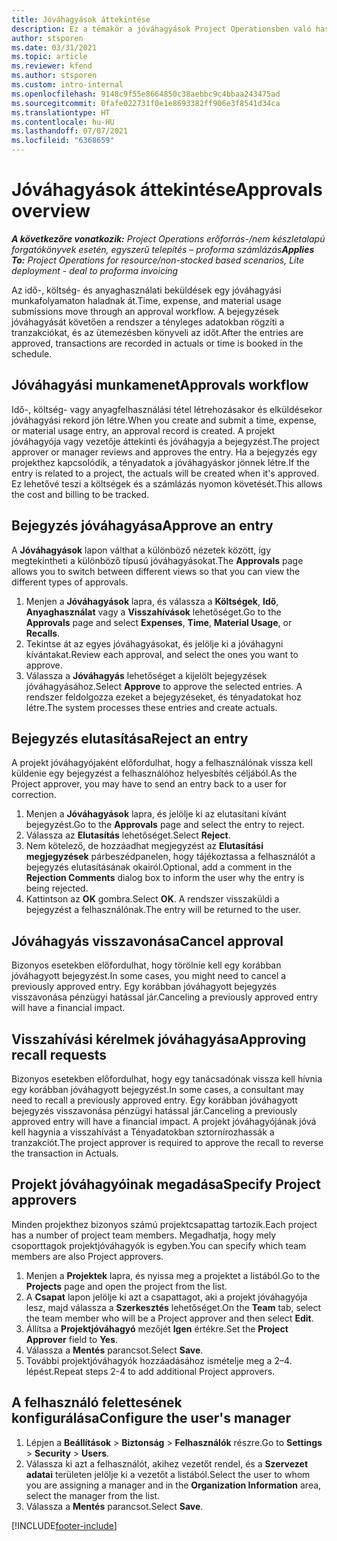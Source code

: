 ```yaml
---
title: Jóváhagyások áttekintése
description: Ez a témakör a jóváhagyások Project Operationsben való használatáról nyújt tájékoztatást.
author: stsporen
ms.date: 03/31/2021
ms.topic: article
ms.reviewer: kfend
ms.author: stsporen
ms.custom: intro-internal
ms.openlocfilehash: 9148c9f55e8664850c38aebbc9c4bbaa243475ad
ms.sourcegitcommit: 0fafe022731f0e1e8693382ff906e3f8541d34ca
ms.translationtype: HT
ms.contentlocale: hu-HU
ms.lasthandoff: 07/07/2021
ms.locfileid: "6368659"
---
```

# <a name="approvals-overview"></a><span data-ttu-id="e7204-103">Jóváhagyások áttekintése</span><span class="sxs-lookup"><span data-stu-id="e7204-103">Approvals overview</span></span>

<span data-ttu-id="e7204-104">_**A következőre vonatkozik:** Project Operations erőforrás-/nem készletalapú forgatókönyvek esetén, egyszerű telepítés – proforma számlázás_</span><span class="sxs-lookup"><span data-stu-id="e7204-104">_**Applies To:** Project Operations for resource/non-stocked based scenarios, Lite deployment - deal to proforma invoicing_</span></span>

<span data-ttu-id="e7204-105">Az idő-, költség- és anyaghasználati beküldések egy jóváhagyási munkafolyamaton haladnak át.</span><span class="sxs-lookup"><span data-stu-id="e7204-105">Time, expense, and material usage submissions move through an approval workflow.</span></span> <span data-ttu-id="e7204-106">A bejegyzések jóváhagyását követően a rendszer a tényleges adatokban rögzíti a tranzakciókat, és az ütemezésben könyveli az időt.</span><span class="sxs-lookup"><span data-stu-id="e7204-106">After the entries are approved, transactions are recorded in actuals or time is booked in the schedule.</span></span>

## <a name="approvals-workflow"></a><span data-ttu-id="e7204-107">Jóváhagyási munkamenet</span><span class="sxs-lookup"><span data-stu-id="e7204-107">Approvals workflow</span></span>
<span data-ttu-id="e7204-108">Idő-, költség- vagy anyagfelhasználási tétel létrehozásakor és elküldésekor jóváhagyási rekord jön létre.</span><span class="sxs-lookup"><span data-stu-id="e7204-108">When you create and submit a time, expense, or material usage entry, an approval record is created.</span></span> <span data-ttu-id="e7204-109">A projekt jóváhagyója vagy vezetője áttekinti és jóváhagyja a bejegyzést.</span><span class="sxs-lookup"><span data-stu-id="e7204-109">The project approver or manager reviews and approves the entry.</span></span> <span data-ttu-id="e7204-110">Ha a bejegyzés egy projekthez kapcsolódik, a tényadatok a jóváhagyáskor jönnek létre.</span><span class="sxs-lookup"><span data-stu-id="e7204-110">If the entry is related to a project, the actuals will be created when it's approved.</span></span> <span data-ttu-id="e7204-111">Ez lehetővé teszi a költségek és a számlázás nyomon követését.</span><span class="sxs-lookup"><span data-stu-id="e7204-111">This allows the cost and billing to be tracked.</span></span>

## <a name="approve-an-entry"></a><span data-ttu-id="e7204-112">Bejegyzés jóváhagyása</span><span class="sxs-lookup"><span data-stu-id="e7204-112">Approve an entry</span></span>
<span data-ttu-id="e7204-113">A **Jóváhagyások** lapon válthat a különböző nézetek között, így megtekintheti a különböző típusú jóváhagyásokat.</span><span class="sxs-lookup"><span data-stu-id="e7204-113">The **Approvals** page allows you to switch between different views so that you can view the different types of approvals.</span></span>
  
1. <span data-ttu-id="e7204-114">Menjen a **Jóváhagyások** lapra, és válassza a **Költségek**, **Idő**, **Anyaghasználat** vagy a **Visszahívások** lehetőséget.</span><span class="sxs-lookup"><span data-stu-id="e7204-114">Go to the **Approvals** page and select **Expenses**, **Time**, **Material Usage**, or **Recalls**.</span></span>
2. <span data-ttu-id="e7204-115">Tekintse át az egyes jóváhagyásokat, és jelölje ki a jóváhagyni kívántakat.</span><span class="sxs-lookup"><span data-stu-id="e7204-115">Review each approval, and select the ones you want to approve.</span></span>
3. <span data-ttu-id="e7204-116">Válassza a **Jóváhagyás** lehetőséget a kijelölt bejegyzések jóváhagyásához.</span><span class="sxs-lookup"><span data-stu-id="e7204-116">Select **Approve** to approve the selected entries.</span></span>
<span data-ttu-id="e7204-117">A rendszer feldolgozza ezeket a bejegyzéseket, és tényadatokat hoz létre.</span><span class="sxs-lookup"><span data-stu-id="e7204-117">The system processes these entries and create actuals.</span></span>

## <a name="reject-an-entry"></a><span data-ttu-id="e7204-118">Bejegyzés elutasítása</span><span class="sxs-lookup"><span data-stu-id="e7204-118">Reject an entry</span></span>
<span data-ttu-id="e7204-119">A projekt jóváhagyójaként előfordulhat, hogy a felhasználónak vissza kell küldenie egy bejegyzést a felhasználóhoz helyesbítés céljából.</span><span class="sxs-lookup"><span data-stu-id="e7204-119">As the Project approver, you may have to send an entry back to a user for correction.</span></span>
  
1. <span data-ttu-id="e7204-120">Menjen a **Jóváhagyások** lapra, és jelölje ki az elutasítani kívánt bejegyzést.</span><span class="sxs-lookup"><span data-stu-id="e7204-120">Go to the **Approvals** page and select the entry to reject.</span></span> 
2. <span data-ttu-id="e7204-121">Válassza az **Elutasítás** lehetőséget.</span><span class="sxs-lookup"><span data-stu-id="e7204-121">Select **Reject**.</span></span>
3. <span data-ttu-id="e7204-122">Nem kötelező, de hozzáadhat megjegyzést az **Elutasítási megjegyzések** párbeszédpanelen, hogy tájékoztassa a felhasználót a bejegyzés elutasításának okairól.</span><span class="sxs-lookup"><span data-stu-id="e7204-122">Optional, add a comment in the **Rejection Comments** dialog box to inform the user why the entry is being rejected.</span></span>
4. <span data-ttu-id="e7204-123">Kattintson az **OK** gombra.</span><span class="sxs-lookup"><span data-stu-id="e7204-123">Select **OK**.</span></span> <span data-ttu-id="e7204-124">A rendszer visszaküldi a bejegyzést a felhasználónak.</span><span class="sxs-lookup"><span data-stu-id="e7204-124">The entry will be returned to the user.</span></span>
  
## <a name="cancel-approval"></a><span data-ttu-id="e7204-125">Jóváhagyás visszavonása</span><span class="sxs-lookup"><span data-stu-id="e7204-125">Cancel approval</span></span>
<span data-ttu-id="e7204-126">Bizonyos esetekben előfordulhat, hogy törölnie kell egy korábban jóváhagyott bejegyzést.</span><span class="sxs-lookup"><span data-stu-id="e7204-126">In some cases, you might need to cancel a previously approved entry.</span></span> <span data-ttu-id="e7204-127">Egy korábban jóváhagyott bejegyzés visszavonása pénzügyi hatással jár.</span><span class="sxs-lookup"><span data-stu-id="e7204-127">Canceling a previously approved entry will have a financial impact.</span></span> 

## <a name="approving-recall-requests"></a><span data-ttu-id="e7204-128">Visszahívási kérelmek jóváhagyása</span><span class="sxs-lookup"><span data-stu-id="e7204-128">Approving recall requests</span></span>
<span data-ttu-id="e7204-129">Bizonyos esetekben előfordulhat, hogy egy tanácsadónak vissza kell hívnia egy korábban jóváhagyott bejegyzést.</span><span class="sxs-lookup"><span data-stu-id="e7204-129">In some cases, a consultant may need to recall a previously approved entry.</span></span> <span data-ttu-id="e7204-130">Egy korábban jóváhagyott bejegyzés visszavonása pénzügyi hatással jár.</span><span class="sxs-lookup"><span data-stu-id="e7204-130">Canceling a previously approved entry will have a financial impact.</span></span> <span data-ttu-id="e7204-131">A projekt jóváhagyójának jóvá kell hagynia a visszahívást a Tényadatokban sztornírozhassák a tranzakciót.</span><span class="sxs-lookup"><span data-stu-id="e7204-131">The project approver is required to approve the recall to reverse the transaction in Actuals.</span></span>

## <a name="specify-project-approvers"></a><span data-ttu-id="e7204-132">Projekt jóváhagyóinak megadása</span><span class="sxs-lookup"><span data-stu-id="e7204-132">Specify Project approvers</span></span>
<span data-ttu-id="e7204-133">Minden projekthez bizonyos számú projektcsapattag tartozik.</span><span class="sxs-lookup"><span data-stu-id="e7204-133">Each project has a number of project team members.</span></span> <span data-ttu-id="e7204-134">Megadhatja, hogy mely csoporttagok projektjóváhagyók is egyben.</span><span class="sxs-lookup"><span data-stu-id="e7204-134">You can specify which team members are also Project approvers.</span></span>

1. <span data-ttu-id="e7204-135">Menjen a **Projektek** lapra, és nyissa meg a projektet a listából.</span><span class="sxs-lookup"><span data-stu-id="e7204-135">Go to the **Projects** page and open the project from the list.</span></span>
2. <span data-ttu-id="e7204-136">A **Csapat** lapon jelölje ki azt a csapattagot, aki a projekt jóváhagyója lesz, majd válassza a **Szerkesztés** lehetőséget.</span><span class="sxs-lookup"><span data-stu-id="e7204-136">On the **Team** tab, select the team member who will be a Project approver and then select **Edit**.</span></span>
3. <span data-ttu-id="e7204-137">Állítsa a **Projektjóváhagyó** mezőjét **Igen** értékre.</span><span class="sxs-lookup"><span data-stu-id="e7204-137">Set the **Project Approver** field to **Yes**.</span></span>
4. <span data-ttu-id="e7204-138">Válassza a **Mentés** parancsot.</span><span class="sxs-lookup"><span data-stu-id="e7204-138">Select **Save**.</span></span>
5. <span data-ttu-id="e7204-139">További projektjóváhagyók hozzáadásához ismételje meg a 2–4. lépést.</span><span class="sxs-lookup"><span data-stu-id="e7204-139">Repeat steps 2-4 to add additional Project approvers.</span></span>

## <a name="configure-the-users-manager"></a><span data-ttu-id="e7204-140">A felhasználó felettesének konfigurálása</span><span class="sxs-lookup"><span data-stu-id="e7204-140">Configure the user's manager</span></span>

1. <span data-ttu-id="e7204-141">Lépjen a **Beállítások** > **Biztonság** > **Felhasználók** részre.</span><span class="sxs-lookup"><span data-stu-id="e7204-141">Go to **Settings** > **Security** > **Users**.</span></span>
2. <span data-ttu-id="e7204-142">Válassza ki azt a felhasználót, akihez vezetőt rendel, és a **Szervezet adatai** területen jelölje ki a vezetőt a listából.</span><span class="sxs-lookup"><span data-stu-id="e7204-142">Select the user to whom you are assigning a manager and in the **Organization Information** area, select the manager from the list.</span></span> 
3. <span data-ttu-id="e7204-143">Válassza a **Mentés** parancsot.</span><span class="sxs-lookup"><span data-stu-id="e7204-143">Select **Save**.</span></span>




[!INCLUDE[footer-include](../includes/footer-banner.md)]
